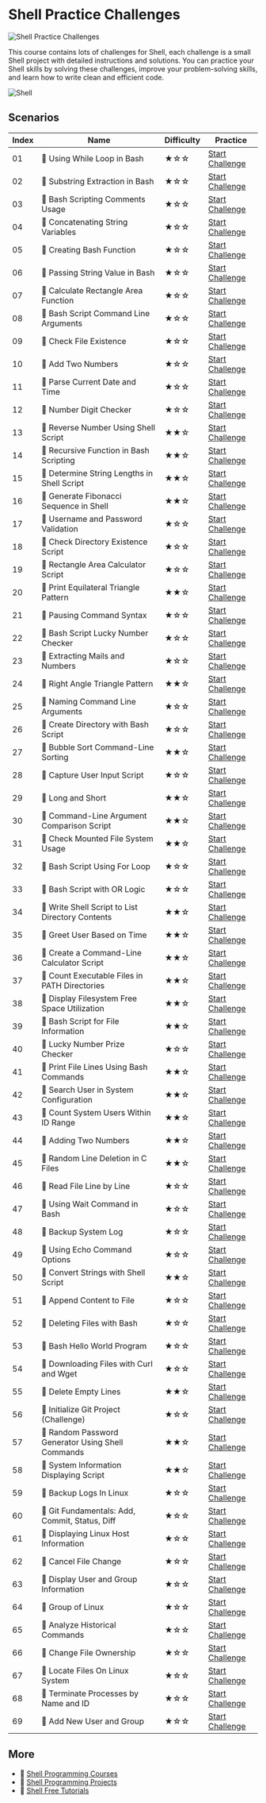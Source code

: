 # Shell Practice Challenges

![Shell Practice Challenges](https://cover-creator.appbot.io/shell-practice-challenges.png)

This course contains lots of challenges for Shell, each challenge is a small Shell project with detailed instructions and solutions. You can practice your Shell skills by solving these challenges, improve your problem-solving skills, and learn how to write clean and efficient code.

![Shell](https://img.shields.io/badge/Shell-whitesmoke?style=for-the-badge&logo=shell)


## Scenarios

|   Index | Name                                             | Difficulty   | Practice                                                                   |
|---------|--------------------------------------------------|--------------|----------------------------------------------------------------------------|
|      01 | 🎯 Using While Loop in Bash                       | ★☆☆          | <a target='_blank' href='https://labex.io/labs/211451'>Start Challenge</a> |
|      02 | 🎯 Substring Extraction in Bash                   | ★☆☆          | <a target='_blank' href='https://labex.io/labs/211462'>Start Challenge</a> |
|      03 | 🎯 Bash Scripting Comments Usage                  | ★☆☆          | <a target='_blank' href='https://labex.io/labs/211449'>Start Challenge</a> |
|      04 | 🎯 Concatenating String Variables                 | ★☆☆          | <a target='_blank' href='https://labex.io/labs/211461'>Start Challenge</a> |
|      05 | 🎯 Creating Bash Function                         | ★☆☆          | <a target='_blank' href='https://labex.io/labs/211464'>Start Challenge</a> |
|      06 | 🎯 Passing String Value in Bash                   | ★☆☆          | <a target='_blank' href='https://labex.io/labs/211466'>Start Challenge</a> |
|      07 | 🎯 Calculate Rectangle Area Function              | ★☆☆          | <a target='_blank' href='https://labex.io/labs/211465'>Start Challenge</a> |
|      08 | 🎯 Bash Script Command Line Arguments             | ★☆☆          | <a target='_blank' href='https://labex.io/labs/211459'>Start Challenge</a> |
|      09 | 🎯 Check File Existence                           | ★☆☆          | <a target='_blank' href='https://labex.io/labs/211472'>Start Challenge</a> |
|      10 | 🎯 Add Two Numbers                                | ★☆☆          | <a target='_blank' href='https://labex.io/labs/211463'>Start Challenge</a> |
|      11 | 🎯 Parse Current Date and Time                    | ★☆☆          | <a target='_blank' href='https://labex.io/labs/211473'>Start Challenge</a> |
|      12 | 🎯 Number Digit Checker                           | ★☆☆          | <a target='_blank' href='https://labex.io/labs/211454'>Start Challenge</a> |
|      13 | 🎯 Reverse Number Using Shell Script              | ★★☆          | <a target='_blank' href='https://labex.io/labs/18291'>Start Challenge</a>  |
|      14 | 🎯 Recursive Function in Bash Scripting           | ★★☆          | <a target='_blank' href='https://labex.io/labs/18293'>Start Challenge</a>  |
|      15 | 🎯 Determine String Lengths in Shell Script       | ★★☆          | <a target='_blank' href='https://labex.io/labs/18866'>Start Challenge</a>  |
|      16 | 🎯 Generate Fibonacci Sequence in Shell           | ★★☆          | <a target='_blank' href='https://labex.io/labs/18313'>Start Challenge</a>  |
|      17 | 🎯 Username and Password Validation               | ★☆☆          | <a target='_blank' href='https://labex.io/labs/211455'>Start Challenge</a> |
|      18 | 🎯 Check Directory Existence Script               | ★☆☆          | <a target='_blank' href='https://labex.io/labs/211468'>Start Challenge</a> |
|      19 | 🎯 Rectangle Area Calculator Script               | ★☆☆          | <a target='_blank' href='https://labex.io/labs/211450'>Start Challenge</a> |
|      20 | 🎯 Print Equilateral Triangle Pattern             | ★★☆          | <a target='_blank' href='https://labex.io/labs/18303'>Start Challenge</a>  |
|      21 | 🎯 Pausing Command Syntax                         | ★☆☆          | <a target='_blank' href='https://labex.io/labs/211475'>Start Challenge</a> |
|      22 | 🎯 Bash Script Lucky Number Checker               | ★☆☆          | <a target='_blank' href='https://labex.io/labs/211457'>Start Challenge</a> |
|      23 | 🎯 Extracting Mails and Numbers                   | ★☆☆          | <a target='_blank' href='https://labex.io/labs/17991'>Start Challenge</a>  |
|      24 | 🎯 Right Angle Triangle Pattern                   | ★★☆          | <a target='_blank' href='https://labex.io/labs/18289'>Start Challenge</a>  |
|      25 | 🎯 Naming Command Line Arguments                  | ★☆☆          | <a target='_blank' href='https://labex.io/labs/211460'>Start Challenge</a> |
|      26 | 🎯 Create Directory with Bash Script              | ★☆☆          | <a target='_blank' href='https://labex.io/labs/211467'>Start Challenge</a> |
|      27 | 🎯 Bubble Sort Command-Line Sorting               | ★★☆          | <a target='_blank' href='https://labex.io/labs/18285'>Start Challenge</a>  |
|      28 | 🎯 Capture User Input Script                      | ★☆☆          | <a target='_blank' href='https://labex.io/labs/211453'>Start Challenge</a> |
|      29 | 🎯 Long and Short                                 | ★★☆          | <a target='_blank' href='https://labex.io/labs/18307'>Start Challenge</a>  |
|      30 | 🎯 Command-Line Argument Comparison Script        | ★★☆          | <a target='_blank' href='https://labex.io/labs/18317'>Start Challenge</a>  |
|      31 | 🎯 Check Mounted File System Usage                | ★★☆          | <a target='_blank' href='https://labex.io/labs/18275'>Start Challenge</a>  |
|      32 | 🎯 Bash Script Using For Loop                     | ★☆☆          | <a target='_blank' href='https://labex.io/labs/211452'>Start Challenge</a> |
|      33 | 🎯 Bash Script with OR Logic                      | ★☆☆          | <a target='_blank' href='https://labex.io/labs/211456'>Start Challenge</a> |
|      34 | 🎯 Write Shell Script to List Directory Contents  | ★★☆          | <a target='_blank' href='https://labex.io/labs/18315'>Start Challenge</a>  |
|      35 | 🎯 Greet User Based on Time                       | ★★☆          | <a target='_blank' href='https://labex.io/labs/18287'>Start Challenge</a>  |
|      36 | 🎯 Create a Command-Line Calculator Script        | ★★☆          | <a target='_blank' href='https://labex.io/labs/18863'>Start Challenge</a>  |
|      37 | 🎯 Count Executable Files in PATH Directories     | ★★☆          | <a target='_blank' href='https://labex.io/labs/18305'>Start Challenge</a>  |
|      38 | 🎯 Display Filesystem Free Space Utilization      | ★★☆          | <a target='_blank' href='https://labex.io/labs/18309'>Start Challenge</a>  |
|      39 | 🎯 Bash Script for File Information               | ★★☆          | <a target='_blank' href='https://labex.io/labs/18311'>Start Challenge</a>  |
|      40 | 🎯 Lucky Number Prize Checker                     | ★☆☆          | <a target='_blank' href='https://labex.io/labs/211458'>Start Challenge</a> |
|      41 | 🎯 Print File Lines Using Bash Commands           | ★★☆          | <a target='_blank' href='https://labex.io/labs/18301'>Start Challenge</a>  |
|      42 | 🎯 Search User in System Configuration            | ★★☆          | <a target='_blank' href='https://labex.io/labs/18277'>Start Challenge</a>  |
|      43 | 🎯 Count System Users Within ID Range             | ★★☆          | <a target='_blank' href='https://labex.io/labs/18279'>Start Challenge</a>  |
|      44 | 🎯 Adding Two Numbers                             | ★★☆          | <a target='_blank' href='https://labex.io/labs/18319'>Start Challenge</a>  |
|      45 | 🎯 Random Line Deletion in C Files                | ★★☆          | <a target='_blank' href='https://labex.io/labs/18872'>Start Challenge</a>  |
|      46 | 🎯 Read File Line by Line                         | ★☆☆          | <a target='_blank' href='https://labex.io/labs/211469'>Start Challenge</a> |
|      47 | 🎯 Using Wait Command in Bash                     | ★☆☆          | <a target='_blank' href='https://labex.io/labs/211474'>Start Challenge</a> |
|      48 | 🎯 Backup System Log                              | ★☆☆          | <a target='_blank' href='https://labex.io/labs/17989'>Start Challenge</a>  |
|      49 | 🎯 Using Echo Command Options                     | ★☆☆          | <a target='_blank' href='https://labex.io/labs/211448'>Start Challenge</a> |
|      50 | 🎯 Convert Strings with Shell Script              | ★★☆          | <a target='_blank' href='https://labex.io/labs/18283'>Start Challenge</a>  |
|      51 | 🎯 Append Content to File                         | ★☆☆          | <a target='_blank' href='https://labex.io/labs/211471'>Start Challenge</a> |
|      52 | 🎯 Deleting Files with Bash                       | ★☆☆          | <a target='_blank' href='https://labex.io/labs/211470'>Start Challenge</a> |
|      53 | 🎯 Bash Hello World Program                       | ★☆☆          | <a target='_blank' href='https://labex.io/labs/211447'>Start Challenge</a> |
|      54 | 🎯 Downloading Files with Curl and Wget           | ★☆☆          | <a target='_blank' href='https://labex.io/labs/28'>Start Challenge</a>     |
|      55 | 🎯 Delete Empty Lines                             | ★★☆          | <a target='_blank' href='https://labex.io/labs/18868'>Start Challenge</a>  |
|      56 | 🎯 Initialize Git Project (Challenge)             | ★☆☆          | <a target='_blank' href='https://labex.io/labs/385166'>Start Challenge</a> |
|      57 | 🎯 Random Password Generator Using Shell Commands | ★★☆          | <a target='_blank' href='https://labex.io/labs/18299'>Start Challenge</a>  |
|      58 | 🎯 System Information Displaying Script           | ★★☆          | <a target='_blank' href='https://labex.io/labs/18281'>Start Challenge</a>  |
|      59 | 🎯 Backup Logs In Linux                           | ★☆☆          | <a target='_blank' href='https://labex.io/labs/1654'>Start Challenge</a>   |
|      60 | 🎯 Git Fundamentals: Add, Commit, Status, Diff    | ★☆☆          | <a target='_blank' href='https://labex.io/labs/7785'>Start Challenge</a>   |
|      61 | 🎯 Displaying Linux Host Information              | ★☆☆          | <a target='_blank' href='https://labex.io/labs/50163'>Start Challenge</a>  |
|      62 | 🎯 Cancel File Change                             | ★☆☆          | <a target='_blank' href='https://labex.io/labs/7776'>Start Challenge</a>   |
|      63 | 🎯 Display User and Group Information             | ★☆☆          | <a target='_blank' href='https://labex.io/labs/8718'>Start Challenge</a>   |
|      64 | 🎯 Group of Linux                                 | ★☆☆          | <a target='_blank' href='https://labex.io/labs/8266'>Start Challenge</a>   |
|      65 | 🎯 Analyze Historical Commands                    | ★☆☆          | <a target='_blank' href='https://labex.io/labs/17988'>Start Challenge</a>  |
|      66 | 🎯 Change File Ownership                          | ★☆☆          | <a target='_blank' href='https://labex.io/labs/270254'>Start Challenge</a> |
|      67 | 🎯 Locate Files On Linux System                   | ★☆☆          | <a target='_blank' href='https://labex.io/labs/1505'>Start Challenge</a>   |
|      68 | 🎯 Terminate Processes by Name and ID             | ★☆☆          | <a target='_blank' href='https://labex.io/labs/31'>Start Challenge</a>     |
|      69 | 🎯 Add New User and Group                         | ★☆☆          | <a target='_blank' href='https://labex.io/labs/17987'>Start Challenge</a>  |

## More

- 🔗 [Shell Programming Courses](https://github.com/labex-labs/awesome-programming-courses)
- 🔗 [Shell Programming Projects](https://github.com/labex-labs/awesome-programming-projects)
- 🔗 [Shell Free Tutorials](https://github.com/labex-labs/shell-free-tutorials)

